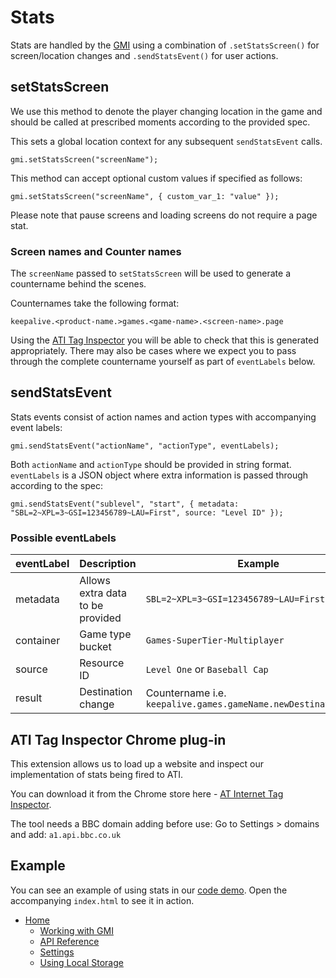 # Stats

Stats are handled by the [GMI](gmi.md#gmi) using a combination of
`.setStatsScreen()` for screen/location changes and `.sendStatsEvent()` for user actions.

## setStatsScreen
We use this method to denote the player changing location in the game and
should be called at prescribed moments according to the provided spec.

This sets a global location context for any subsequent `sendStatsEvent` calls.

````
gmi.setStatsScreen("screenName");
````
This method can accept optional custom values if specified as follows:

````
gmi.setStatsScreen("screenName", { custom_var_1: "value" });
````

Please note that pause screens and loading screens do not require a page stat.

### Screen names and Counter names
The `screenName` passed to `setStatsScreen` will be used to generate a countername behind the scenes.

Counternames take the following format:

````
keepalive.<product-name.>games.<game-name>.<screen-name>.page
````

Using the [ATI Tag Inspector](#ATI-Tag-Inspector-Chrome-plug-in) you will be able to check that this is generated appropriately. There may also be cases where we expect you to pass through the complete countername yourself as part of `eventLabels` below.

## sendStatsEvent
Stats events consist of action names and action types with accompanying event labels:

````
gmi.sendStatsEvent("actionName", "actionType", eventLabels);
````
Both `actionName` and `actionType` should be provided in string format. `eventLabels` is a JSON object where extra information is passed through according to the spec:

````
gmi.sendStatsEvent("sublevel", "start", { metadata: "SBL=2~XPL=3~GSI=123456789~LAU=First", source: "Level ID" });
````

### Possible eventLabels

| eventLabel | Description | Example |
|------------|----------------------------------|---------|
| metadata   | Allows extra data to be provided | `SBL=2~XPL=3~GSI=123456789~LAU=First` |
| container  | Game type bucket                 | `Games-SuperTier-Multiplayer` |
| source     | Resource ID                      | `Level One` or `Baseball Cap` |
| result     | Destination change               | Countername i.e. `keepalive.games.gameName.newDestination.page` |

## ATI Tag Inspector Chrome plug-in

This extension allows us to load up a website and inspect our implementation of stats being fired to ATI.

You can download it from the Chrome store here - [AT Internet Tag Inspector](https://chrome.google.com/webstore/detail/at-internet-tag-inspector/epdfbeoiphkaeapcohmilhmpdeilgnok).

The tool needs a BBC domain adding before use:
Go to Settings > domains and add: `a1.api.bbc.co.uk`

## Example
You can see an example of using stats in our [code demo](../src/main.js).
Open the accompanying `index.html` to see it in action.

* [Home](../README.md)
    * [Working with GMI](working-with-gmi.md)
    * [API Reference](gmi.md)
    * [Settings](settings.md)
    * [Using Local Storage](data-storage.md#using-local-storage)
